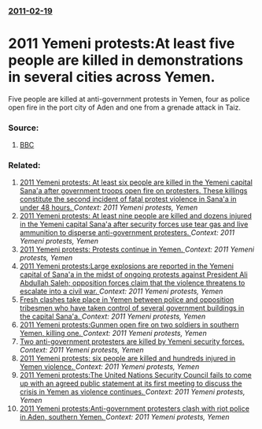 ### [2011-02-19](/news/2011/02/19/index.md)

# 2011 Yemeni protests:At least five people are killed in demonstrations in several cities across Yemen. 

Five people are killed at anti-government protests in Yemen, four as police open fire in the port city of Aden and one from a grenade attack in Taiz.


### Source:

1. [BBC](http://www.bbc.co.uk/news/world-middle-east-12507889)

### Related:

1. [2011 Yemeni protests: At least six people are killed in the Yemeni capital Sana'a after government troops open fire on protesters. These killings constitute the second incident of fatal protest violence in Sana'a in under 48 hours. ](/news/2011/10/16/2011-yemeni-protests-at-least-six-people-are-killed-in-the-yemeni-capital-sana-a-after-government-troops-open-fire-on-protesters-these-kil.md) _Context: 2011 Yemeni protests, Yemen_
2. [2011 Yemeni protests: At least nine people are killed and dozens injured in the Yemeni capital Sana'a after security forces use tear gas and live ammunition to disperse anti-government protesters. ](/news/2011/10/15/2011-yemeni-protests-at-least-nine-people-are-killed-and-dozens-injured-in-the-yemeni-capital-sana-a-after-security-forces-use-tear-gas-and.md) _Context: 2011 Yemeni protests, Yemen_
3. [2011 Yemeni protests: Protests continue in Yemen. ](/news/2011/05/6/2011-yemeni-protests-protests-continue-in-yemen.md) _Context: 2011 Yemeni protests, Yemen_
4. [2011 Yemeni protests:Large explosions are reported in the Yemeni capital of Sana'a in the midst of ongoing  protests against President Ali Abdullah Saleh; opposition forces claim that the violence threatens to escalate into a civil war. ](/news/2011/05/26/2011-yemeni-protests-plarge-explosions-are-reported-in-the-yemeni-capital-of-sana-a-in-the-midst-of-ongoing-protests-against-president-ali.md) _Context: 2011 Yemeni protests, Yemen_
5. [Fresh clashes take place in Yemen between police and opposition tribesmen who have taken control of several government buildings in the capital Sana'a. ](/news/2011/05/24/fresh-clashes-take-place-in-yemen-between-police-and-opposition-tribesmen-who-have-taken-control-of-several-government-buildings-in-the-capi.md) _Context: 2011 Yemeni protests, Yemen_
6. [2011 Yemeni protests:Gunmen open fire on two soldiers in southern Yemen, killing one. ](/news/2011/05/15/2011-yemeni-protests-pgunmen-open-fire-on-two-soldiers-in-southern-yemen-killing-one.md) _Context: 2011 Yemeni protests, Yemen_
7. [Two anti-government protesters are killed by Yemeni security forces. ](/news/2011/05/12/two-anti-government-protesters-are-killed-by-yemeni-security-forces.md) _Context: 2011 Yemeni protests, Yemen_
8. [2011 Yemeni protests: six people are killed and hundreds injured in Yemen violence. ](/news/2011/04/6/2011-yemeni-protests-six-people-are-killed-and-hundreds-injured-in-yemen-violence.md) _Context: 2011 Yemeni protests, Yemen_
9. [2011 Yemeni protests:The United Nations Security Council fails to come up with an agreed public statement at its first meeting to discuss the crisis in Yemen as violence continues. ](/news/2011/04/20/2011-yemeni-protests-pthe-united-nations-security-council-fails-to-come-up-with-an-agreed-public-statement-at-its-first-meeting-to-discuss-t.md) _Context: 2011 Yemeni protests, Yemen_
10. [2011 Yemeni protests:Anti-government protesters clash with riot police in Aden, southern Yemen. ](/news/2011/04/2/2011-yemeni-protests-panti-government-protesters-clash-with-riot-police-in-aden-southern-yemen.md) _Context: 2011 Yemeni protests, Yemen_
